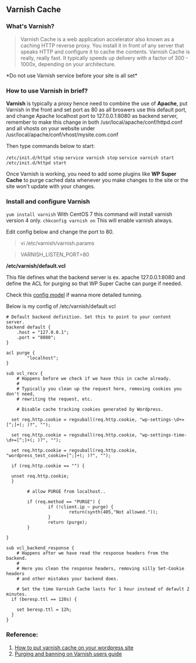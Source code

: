 ## Varnish Cache ##

### What's Varnish? ###

> Varnish Cache is a web application accelerator also known as a caching HTTP reverse proxy. You install it in front of any server that speaks HTTP and configure it to cache the contents. Varnish Cache is really, really fast. It typically speeds up delivery with a factor of 300 - 1000x, depending on your architecture. 

<Warning>
*Do not use Varnish service before your site is all set*
</Warning>

### How to use Varnish in brief? ###

**Varnish** is typically a proxy hence need to combine the use of **Apache**, put Varnish in the front and set port as 80 as all broswers use this default port, and change Apache localhost port to 127.0.0.1:8080 as backend server, remember to make this change in both /usr/local/apache/conf/httpd.conf and all vhosts on your website under /usr/local/apache/conf/vhost/mysite.com.conf

Then type commands below to start:

`/etc/init.d/httpd stop`
`service varnish stop`
`service varnish start`
`/etc/init.d/httpd start`

Once Varnish is working, you need to add some plugins like **WP Super Cache** to purge cached data whenever you make changes to the site or the site won't update with your changes.

### Install and configure Varnish ##

`yum install varnish` With CentOS 7 this command will install varnish version 4 only.
`chkconfig varnish on` This will enable varnish always.

Edit config below and change the port to 80.

> vi /etc/varnish/varnish.params

> VARNISH_LISTEN_PORT=80

**/etc/varnish/default.vcl**

This file defines what the backend server is ex. apache 127.0.0.1:8080 and define the ACL for purging so that WP Super Cache can purge if needed.

Check this [config model](https://wiki.mikejung.biz/Varnish) if wanna more detailed tunning.

Below is my config of /etc/varnish/default.vcl

```
# Default backend definition. Set this to point to your content server.
backend default {
    .host = "127.0.0.1";
    .port = "8080";
}

acl purge {
        "localhost";
}

sub vcl_recv {
    # Happens before we check if we have this in cache already.
    #
    # Typically you clean up the request here, removing cookies you don't need,
    # rewriting the request, etc.

    # Disable cache tracking cookies generated by Wordpress.

  set req.http.cookie = regsuball(req.http.cookie, "wp-settings-\d+=[^;]+(; )?", "");

  set req.http.cookie = regsuball(req.http.cookie, "wp-settings-time-\d+=[^;]+(; )?", "");

  set req.http.cookie = regsuball(req.http.cookie, "wordpress_test_cookie=[^;]+(; )?", "");

  if (req.http.cookie == "") {

  unset req.http.cookie;
  }

        # allow PURGE from localhost..

        if (req.method == "PURGE") {
                if (!client.ip ~ purge) {
                        return(synth(405,"Not allowed."));
                }
                return (purge);
        }

}

sub vcl_backend_response {
    # Happens after we have read the response headers from the backend.
    #
    # Here you clean the response headers, removing silly Set-Cookie headers
    # and other mistakes your backend does.

    # Set the time Varnish Cache lasts for 1 hour instead of default 2 minutes.
  if (beresp.ttl == 120s) {

    set beresp.ttl = 12h;
  }
}
```

### Reference: ###
1. [How to put varnish cache on your wordpress site](https://blog.pair.com/2017/09/08/put-varnish-cache-wordpress-site/)
2. [Purging and banning on Varnish users guide](https://varnish-cache.org/docs/trunk/users-guide/purging.html)
